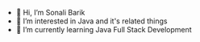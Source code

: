 - 👋 Hi, I’m Sonali Barik
- 👀 I’m interested in Java and it's related things 
- 🌱 I’m currently learning Java Full Stack Development

<!---
SonaliBarik30/SonaliBarik30 is a ✨ special ✨ repository because its `README.md` (this file) appears on your GitHub profile.
You can click the Preview link to take a look at your changes.
--->
